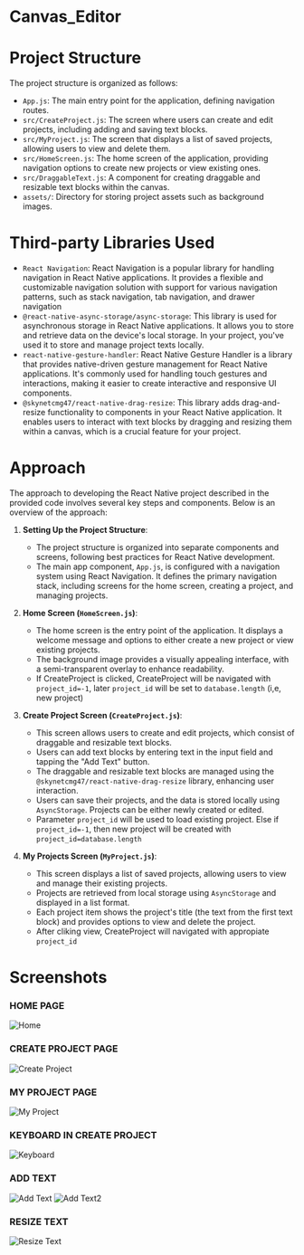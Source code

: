 # Canvas_Editor

# Project Structure

The project structure is organized as follows:

- `App.js`: The main entry point for the application, defining navigation routes.
- `src/CreateProject.js`: The screen where users can create and edit projects, including adding and saving text blocks.
- `src/MyProject.js`: The screen that displays a list of saved projects, allowing users to view and delete them.
- `src/HomeScreen.js`: The home screen of the application, providing navigation options to create new projects or view existing ones.
- `src/DraggableText.js`: A component for creating draggable and resizable text blocks within the canvas.
- `assets/`: Directory for storing project assets such as background images.

# Third-party Libraries Used

- `React Navigation`: React Navigation is a popular library for handling navigation in React Native applications. It provides a flexible and customizable navigation solution with support for various navigation patterns, such as stack navigation, tab navigation, and drawer navigation
- `@react-native-async-storage/async-storage`: This library is used for asynchronous storage in React Native applications. It allows you to store and retrieve data on the device's local storage. In your project, you've used it to store and manage project texts locally.
- `react-native-gesture-handler`: React Native Gesture Handler is a library that provides native-driven gesture management for React Native applications. It's commonly used for handling touch gestures and interactions, making it easier to create interactive and responsive UI components.
- `@skynetcmg47/react-native-drag-resize`: This library adds drag-and-resize functionality to components in your React Native application. It enables users to interact with text blocks by dragging and resizing them within a canvas, which is a crucial feature for your project.

# Approach

The approach to developing the React Native project described in the provided code involves several key steps and components. Below is an overview of the approach:

1. **Setting Up the Project Structure**:

   - The project structure is organized into separate components and screens, following best practices for React Native development.
   - The main app component, `App.js`, is configured with a navigation system using React Navigation. It defines the primary navigation stack, including screens for the home screen, creating a project, and managing projects.

2. **Home Screen (`HomeScreen.js`)**:

   - The home screen is the entry point of the application. It displays a welcome message and options to either create a new project or view existing projects.
   - The background image provides a visually appealing interface, with a semi-transparent overlay to enhance readability.
   - If CreateProject is clicked, CreateProject will be navigated with `project_id=-1`, later `project_id` will be set to `database.length` (i,e, new project)

3. **Create Project Screen (`CreateProject.js`)**:

   - This screen allows users to create and edit projects, which consist of draggable and resizable text blocks.
   - Users can add text blocks by entering text in the input field and tapping the "Add Text" button.
   - The draggable and resizable text blocks are managed using the `@skynetcmg47/react-native-drag-resize` library, enhancing user interaction.
   - Users can save their projects, and the data is stored locally using `AsyncStorage`. Projects can be either newly created or edited.
   - Parameter `project_id` will be used to load existing project. Else if `project_id=-1`, then new project will be created with `project_id=database.length`

4. **My Projects Screen (`MyProject.js`)**:
   - This screen displays a list of saved projects, allowing users to view and manage their existing projects.
   - Projects are retrieved from local storage using `AsyncStorage` and displayed in a list format.
   - Each project item shows the project's title (the text from the first text block) and provides options to view and delete the project.
   - After cliking view, CreateProject will navigated with appropiate `project_id`

# Screenshots

### HOME PAGE

![Home](./screenshots/home.png)

### CREATE PROJECT PAGE

![Create Project](./screenshots/createproject.png)

### MY PROJECT PAGE

![My Project](./screenshots/myproject.png)

### KEYBOARD IN CREATE PROJECT

![Keyboard](./screenshots/keyboard.png)

### ADD TEXT

![Add Text](./screenshots/addtext.png)
![Add Text2](./screenshots/addtext2.png)

### RESIZE TEXT

![Resize Text](./screenshots/resize.png)
